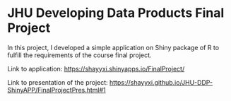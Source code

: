 # JHU Developing Data Products Final Project

In this project, I developed a simple application on Shiny package of R to fulfill the requirements of the course final project. 

Link to application: https://shayyxi.shinyapps.io/FinalProject/

Link to presentation of the project: https://shayyxi.github.io/JHU-DDP-ShinyAPP/FinalProjectPres.html#1
